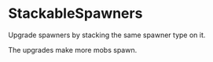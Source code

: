 # StackableSpawners

Upgrade spawners by stacking the same spawner type on it.

The upgrades make more mobs spawn.
